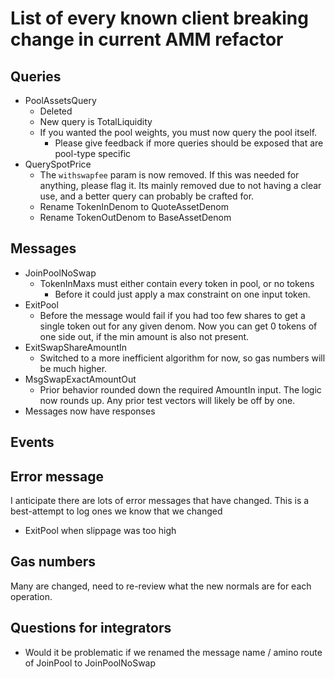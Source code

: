 # List of every known client breaking change in current AMM refactor

## Queries

* PoolAssetsQuery
  * Deleted
  * New query is TotalLiquidity
  * If you wanted the pool weights, you must now query the pool itself.
    * Please give feedback if more queries should be exposed that are pool-type specific
* QuerySpotPrice
  * The `withswapfee` param is now removed. If this was needed for anything, please flag it. Its mainly removed due to not having a clear use, and a better query can probably be crafted for.
  * Rename TokenInDenom to QuoteAssetDenom
  * Rename TokenOutDenom to BaseAssetDenom

## Messages

* JoinPoolNoSwap
  * TokenInMaxs must either contain every token in pool, or no tokens
    * Before it could just apply a max constraint on one input token.
* ExitPool
  * Before the message would fail if you had too few shares to get a single token out for any given denom. Now you can get 0 tokens of one side out, if the min amount is also not present.
* ExitSwapShareAmountIn
  * Switched to a more inefficient algorithm for now, so gas numbers will be much higher.
* MsgSwapExactAmountOut
  * Prior behavior rounded down the required AmountIn input. The logic now rounds up. Any prior test vectors will likely be off by one.
* Messages now have responses

## Events

## Error message

I anticipate there are lots of error messages that have changed. This is a best-attempt to log ones we know that we changed

* ExitPool when slippage was too high

## Gas numbers

Many are changed, need to re-review what the new normals are for each operation.

## Questions for integrators

* Would it be problematic if we renamed the message name / amino route of JoinPool to JoinPoolNoSwap
